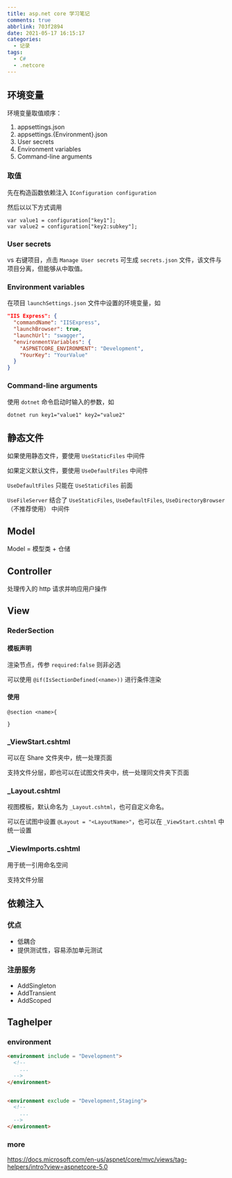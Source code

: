 ```yaml
---
title: asp.net core 学习笔记
comments: true
abbrlink: 703f2894
date: 2021-05-17 16:15:17
categories:
  - 记录
tags:
  - C#
  - .netcore
---
```


## 环境变量

环境变量取值顺序：

1. appsettings.json
2. appsettings.{Environment}.json
3. User secrets
4. Environment variables
5. Command-line arguments

<!--more-->

### 取值

先在构造函数依赖注入 `IConfiguration configuration`

然后以以下方式调用

```CSharp
var value1 = configuration["key1"];
var value2 = configuration["key2:subkey"];
```

### User secrets

vs 右键项目，点击 `Manage User secrets` 可生成 `secrets.json` 文件，该文件与项目分离，但能够从中取值。

### Environment variables

在项目 `launchSettings.json` 文件中设置的环境变量，如

```JSON
"IIS Express": {
  "commandName": "IISExpress",
  "launchBrowser": true,
  "launchUrl": "swagger",
  "environmentVariables": {
    "ASPNETCORE_ENVIRONMENT": "Development",
    "YourKey": "YourValue"
  }
}
```

### Command-line arguments

使用 `dotnet` 命令启动时输入的参数，如

```shell
dotnet run key1="value1" key2="value2"
```

## 静态文件

如果使用静态文件，要使用 `UseStaticFiles` 中间件

如果定义默认文件，要使用 `UseDefaultFiles` 中间件

`UseDefaultFiles` 只能在 `UseStaticFiles` 前面

`UseFileServer` 结合了 `UseStaticFiles`, `UseDefaultFiles`, `UseDirectoryBrowser`（不推荐使用） 中间件

## Model

Model = 模型类 + 仓储

## Controller

处理传入的 http 请求并响应用户操作

## View

### RederSection

#### 模板声明

渲染节点，传参 `required:false` 则非必选

可以使用 `@if(IsSectionDefined(<name>))` 进行条件渲染

#### 使用

```cshtml
@section <name>{

}
```

### \_ViewStart.cshtml

可以在 Share 文件夹中，统一处理页面

支持文件分层，即也可以在试图文件夹中，统一处理同文件夹下页面

### \_Layout.cshtml

视图模板，默认命名为 `_Layout.cshtml`，也可自定义命名。

可以在试图中设置 `@Layout = "<LayoutName>"`，也可以在 `_ViewStart.cshtml` 中统一设置

### \_ViewImports.cshtml

用于统一引用命名空间

支持文件分层

## 依赖注入

### 优点

- 低耦合
- 提供测试性，容易添加单元测试

### 注册服务

- AddSingleton
- AddTransient
- AddScoped

## Taghelper

### environment

```HTML
<environment include = "Development">
  <!--
    ...
  -->
</environment>


<environment exclude = "Development,Staging">
  <!--
    ...
  -->
</environment>
```

### more

<https://docs.microsoft.com/en-us/aspnet/core/mvc/views/tag-helpers/intro?view=aspnetcore-5.0>
